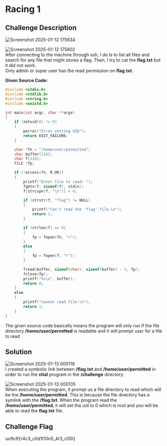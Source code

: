 # Racing 1
## Challenge Description
![Screenshot 2025-01-12 175634](https://github.com/user-attachments/assets/b056fb80-131c-4b0c-8592-4538fa446141)  

![Screenshot 2025-01-12 175802](https://github.com/user-attachments/assets/456ad84a-8952-4f95-bd89-8f3161048e72)  
After connecting to the machine through ssh, I do ls to list all files and search for any file that might stores a flag. Then, I try to cat the **flag.txt** but it did not work.   
Only admin or super user has the read permission on **flag.txt**.  
  
**Given Source Code:**
```c
#include <stdio.h>
#include <stdlib.h>
#include <string.h>
#include <unistd.h>

int main(int argc, char **argv)
{
    if (setuid(0) != 0)
    {
        perror("Error setting UID");
        return EXIT_FAILURE;
    }

    char *fn = "/home/user/permitted";
    char buffer[128];
    char f[128];
    FILE *fp;

    if (!access(fn, R_OK))
    {
        printf("Enter file to read: ");
        fgets(f, sizeof(f), stdin);
        f[strcspn(f, "\n")] = 0;

        if (strstr(f, "flag") != NULL)
        {
            printf("Can't read the 'flag' file.\n");
            return 1;
        }

        if (strlen(f) == 0)
        {
            fp = fopen(fn, "r");
        }
        else
        {
            fp = fopen(f, "r");
        }

        fread(buffer, sizeof(char), sizeof(buffer) - 1, fp);
        fclose(fp);
        printf("%s\n", buffer);
        return 0;
    }
    else
    {
        printf("Cannot read file.\n");
        return 1;
    }
}
```
The given source code basically means the program will only run if the file directory **/home/user/permitted** is readable and it will prompt user for a file to read

## Solution
![Screenshot 2025-01-13 000118](https://github.com/user-attachments/assets/ac03f497-495f-4af0-844a-2f3911f707be)  
I created a symbolic link between **/flag.txt** and **/home/user/permitted** in order to run the **chal** program in the **/challenge** directory.  

![Screenshot 2025-01-13 000135](https://github.com/user-attachments/assets/e536f449-a9e3-4fe7-90d6-68a306fa989f)  
When executing the program, it prompt us a file directory to read which will be the **/home/user/permitted**. This is because the file directory has a symlink with the **/flag.txt**.
When the program read the **/home/user/permitted**, it will set the uid to 0 which is root and you will be able to read the **flag.txt** file.  

## Challenge Flag
uoftctf{r4c3_c0d1t10n5_4r3_c00l}
